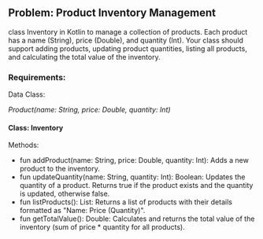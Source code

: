 ## Problem: Product Inventory Management
class Inventory in Kotlin to manage a collection of products. Each product has a name (String), price (Double), and quantity (Int). Your class should support adding products, updating product quantities, listing all products, and calculating the total value of the inventory.

### Requirements:
Data Class:

*Product(name: String, price: Double, quantity: Int)*
#### Class: Inventory

Methods:
* fun addProduct(name: String, price: Double, quantity: Int): Adds a new product to the inventory.
* fun updateQuantity(name: String, quantity: Int): Boolean: Updates the quantity of a product. Returns true if the product exists and the quantity is updated, otherwise false.
* fun listProducts(): List<String>: Returns a list of products with their details formatted as "Name: Price (Quantity)".
* fun getTotalValue(): Double: Calculates and returns the total value of the inventory (sum of price * quantity for all products).
